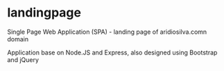 # landingpage

Single Page Web Application (SPA) - landing page of aridiosilva.comn domain

Application base on Node.JS and Express, also designed using Bootstrap and jQuery
 
